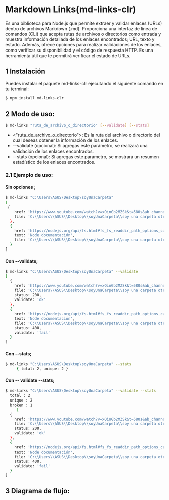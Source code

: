# Markdown Links(md-links-clr) 

Es una biblioteca para Node.js que permite extraer y validar enlaces (URLs) dentro de archivos Markdown (.md). Proporciona una interfaz de línea de comandos (CLI) que acepta rutas de archivos o directorios como entrada y muestra información detallada de los enlaces encontrados;  URL, texto y estado. Además, ofrece opciones para realizar validaciones de los enlaces, como verificar su disponibilidad y el código de respuesta HTTP. Es una herramienta útil que te permitirá verificar el estado de URLs.


## 1 Instalación 
Puedes instalar el paquete md-links-clr ejecutando el siguiente comando en tu terminal:
```sh
$ npm install md-links-clr
```

## 2 Modo de uso: 
```sh
$ md-links "ruta_de_archivo_o_directorio" [--validate] [--stats]
```
   * <"ruta_de_archivo_o_directorio">: Es la ruta del archivo o directorio del cual deseas obtener la información de los enlaces.
   * --validate (opcional): Si agregas este parámetro, se realizará una    validación de los enlaces encontrados.
   * --stats (opcional): Si agregas este parámetro, se mostrará un resumen estadístico de los enlaces encontrados.
 
### 2.1 Ejemplo de uso:
#### Sin opciones ;
```sh
$ md-links "C:\Users\ASUS\Desktop\soyUnaCarpeta"
[
 {
    href: 'https://www.youtube.com/watch?v=xOinGb2MZSk&t=580s&ab_channel=SoyDaltot',    text: 'Video de Javascript Dalto',
    file: 'C:\\Users\\ASUS\\Desktop\\soyUnaCarpeta\\soy una carpeta otra vez\\carpeta otra vez\\soy otra vez otro md1 - copia.md'
  },
  {
    href: 'https://nodejs.org/api/fs.html#fs_fs_readdir_path_options_callback',     
    text: 'Node documentación',
    file: 'C:\\Users\\ASUS\\Desktop\\soyUnaCarpeta\\soy una carpeta otra vez\\carpeta otra vez\\soy otra vez otro md1 - copia.md'
  }
]
```
#### Con --validate;
```sh
$ md-links "C:\Users\ASUS\Desktop\soyUnaCarpeta" --validate
[
  {
    href: 'https://www.youtube.com/watch?v=xOinGb2MZSk&t=580s&ab_channel=SoyDaltot',    text: 'Video de Javascript Dalto',
    file: 'C:\\Users\\ASUS\\Desktop\\soyUnaCarpeta\\soy una carpeta otra vez\\carpeta otra vez\\soy otra vez otro md1 - copia.md',
    status: 200,
    validate: 'ok'
  },
  {
    href: 'https://nodejs.org/api/fs.html#fs_fs_readdir_path_options_callback',     
    text: 'Node documentación',
    file: 'C:\\Users\\ASUS\\Desktop\\soyUnaCarpeta\\soy una carpeta otra vez\\carpeta otra vez\\soy otra vez otro md1 - copia.md',
    status: 400,
    validate: 'fail'
  }
]
```
#### Con --stats;
```sh
$ md-links "C:\Users\ASUS\Desktop\soyUnaCarpeta" --stats
     { total: 2, unique: 2 }
```

#### Con -- validate --stats;
```sh
$ md-links "C:\Users\ASUS\Desktop\soyUnaCarpeta" --validate --stats
  total : 2
  unique : 2
  broken : 1   
     [
  {
    href: 'https://www.youtube.com/watch?v=xOinGb2MZSk&t=580s&ab_channel=SoyDaltot',    text: 'Video de Javascript Dalto',
    file: 'C:\\Users\\ASUS\\Desktop\\soyUnaCarpeta\\soy una carpeta otra vez\\carpeta otra vez\\soy otra vez otro md1 - copia.md',
    status: 200,
    validate: 'ok'
  },
  {
    href: 'https://nodejs.org/api/fs.html#fs_fs_readdir_path_options_callback',     
    text: 'Node documentación',
    file: 'C:\\Users\\ASUS\\Desktop\\soyUnaCarpeta\\soy una carpeta otra vez\\carpeta otra vez\\soy otra vez otro md1 - copia.md',
    status: 400,
    validate: 'fail'
  }
]
```
## 3 Diagrama de flujo:
